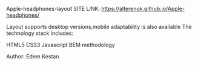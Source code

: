 Apple-headphones-layout SITE LINK: https://alterenok.github.io/Apple-headphones/

Layout supports desktop versions,mobile adaptability is also available
The technology stack includes:

HTML5 CSS3 Javascript BEM methodology

Author: Edem Kestan
